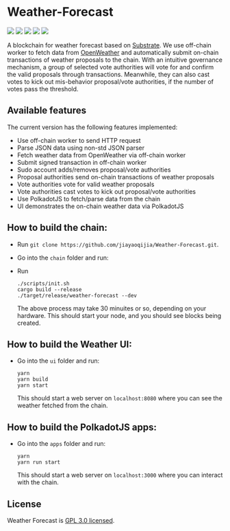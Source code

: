 # Weather-Forecast
[![](https://img.shields.io/badge/license-GPL%20v3-green.svg)](https://github.com/jiayaoqijia/Weather-Forecast/blob/master/LICENSE)
[![](https://img.shields.io/github/last-commit/jiayaoqijia/Weather-Forecast)](https://github.com/jiayaoqijia/Weather-Forecast/)
[![](https://img.shields.io/github/repo-size/jiayaoqijia/Weather-Forecast)](https://github.com/jiayaoqijia/Weather-Forecast/)
[![](https://img.shields.io/github/issues/jiayaoqijia/Weather-Forecast)](https://github.com/jiayaoqijia/Weather-Forecast/issues)
[![](https://img.shields.io/github/issues-pr/jiayaoqijia/Weather-Forecast)](https://github.com/jiayaoqijia/Weather-Forecast/pulls)

A blockchain for weather forecast based on [Substrate](https://github.com/paritytech/substrate). We use off-chain worker to fetch data from [OpenWeather](https://openweathermap.org/) and automatically submit on-chain transactions of weather proposals to the chain. With an intuitive governance mechanism, a group of selected vote authorities will vote for and confirm the valid proposals through transactions. Meanwhile, they can also cast votes to kick out mis-behavior proposal/vote authorities, if the number of votes pass the threshold. 


## Available features

The current version has the following features implemented:

* Use off-chain worker to send HTTP request
* Parse JSON data using non-std JSON parser
* Fetch weather data from OpenWeather via off-chain worker
* Submit signed transaction in off-chain worker
* Sudo account adds/removes proposal/vote authorities
* Proposal authorities send on-chain transactions of weather proposals
* Vote authorities vote for valid weather proposals
* Vote authorities cast votes to kick out proposal/vote authorities
* Use PolkadotJS to fetch/parse data from the chain
* UI demonstrates the on-chain weather data via PolkadotJS

## How to build the chain:

 * Run `git clone https://github.com/jiayaoqijia/Weather-Forecast.git`.
 * Go into the `chain` folder and run:
 * Run 

    ```
    ./scripts/init.sh
    cargo build --release
    ./target/release/weather-forecast --dev
    ```

    The above process may take 30 minuites or so, depending on your hardware. This should start your node, and you should see blocks being created.
    
## How to build the Weather UI:

* Go into the `ui` folder and run:

    ```
    yarn 
    yarn build
    yarn start
    ```

    This should start a web server on `localhost:8080` where you can see the weather fetched from the chain.
    
## How to build the PolkadotJS apps:

* Go into the `apps` folder and run:

    ```
    yarn 
    yarn run start
    ```

    This should start a web server on `localhost:3000` where you can interact with the chain.


## License

Weather Forecast is [GPL 3.0 licensed](LICENSE).